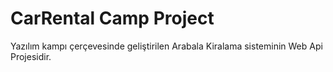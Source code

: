 # CarRental Camp Project

Yazılım kampı çerçevesinde geliştirilen Arabala Kiralama sisteminin Web Api Projesidir.
